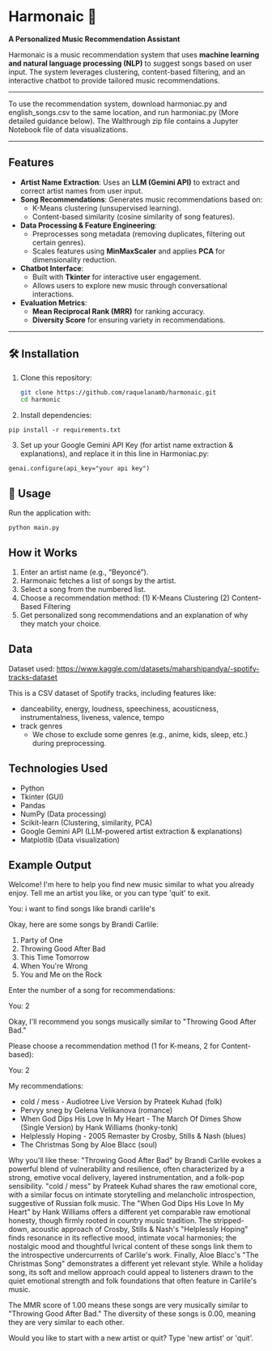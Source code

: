 # Harmonaic 🎵  
**A Personalized Music Recommendation Assistant**

Harmonaic is a music recommendation system that uses **machine learning and natural language processing (NLP)** to suggest songs based on user input. The system leverages clustering, content-based filtering, and an interactive chatbot to provide tailored music recommendations.
_________________________________________________________________________________________________________

To use the recommendation system, download harmoniac.py and english_songs.csv to the same location, and run harmoniac.py (More detailed guidance below).
The Walthrough zip file contains a Jupyter Notebook file of data visualizations.
_________________________________________________________________________________________________________

## Features  
- **Artist Name Extraction**: Uses an **LLM (Gemini API)** to extract and correct artist names from user input.  
- **Song Recommendations**: Generates music recommendations based on:  
  - K-Means clustering (unsupervised learning).  
  - Content-based similarity (cosine similarity of song features).  
- **Data Processing & Feature Engineering**:  
  - Preprocesses song metadata (removing duplicates, filtering out certain genres).  
  - Scales features using **MinMaxScaler** and applies **PCA** for dimensionality reduction.  
- **Chatbot Interface**:  
  - Built with **Tkinter** for interactive user engagement.  
  - Allows users to explore new music through conversational interactions.  
- **Evaluation Metrics**:  
  - **Mean Reciprocal Rank (MRR)** for ranking accuracy.  
  - **Diversity Score** for ensuring variety in recommendations.  

---

## 🛠 Installation  
1. Clone this repository:  
   ```bash
   git clone https://github.com/raquelanamb/harmonaic.git
   cd harmonic

2. Install dependencies:
```
pip install -r requirements.txt
```

3. Set up your Google Gemini API Key (for artist name extraction & explanations), and replace it in this line in Harmoniac.py:
```
genai.configure(api_key="your api key")
```

## 📖 Usage

Run the application with:
```
python main.py
```


## How it Works

1. Enter an artist name (e.g., “Beyoncé”).
2. Harmonaic fetches a list of songs by the artist.
3. Select a song from the numbered list.
4. Choose a recommendation method:
   (1) K-Means Clustering
   (2) Content-Based Filtering
5. Get personalized song recommendations and an explanation of why they match your choice.


## Data

Dataset used: https://www.kaggle.com/datasets/maharshipandya/-spotify-tracks-dataset

This is a CSV dataset of Spotify tracks, including features like:
- danceability, energy, loudness, speechiness, acousticness, instrumentalness, liveness, valence, tempo
- track genres
   - We chose to exclude some genres (e.g., anime, kids, sleep, etc.) during preprocessing.


## Technologies Used

- Python
- Tkinter (GUI)
- Pandas
- NumPy (Data processing)
- Scikit-learn (Clustering, similarity, PCA)
- Google Gemini API (LLM-powered artist extraction & explanations)
- Matplotlib (Data visualization)


## Example Output

Welcome! I'm here to help you find new music similar to what you already enjoy.
Tell me an artist you like, or you can type 'quit' to exit.

You: i want to find songs like brandi carlile's

Okay, here are some songs by Brandi Carlile:
1. Party of One
2. Throwing Good After Bad
3. This Time Tomorrow
4. When You're Wrong
5. You and Me on the Rock

Enter the number of a song for recommendations:

You: 2

Okay, I'll recommend you songs musically similar to "Throwing Good After Bad."

Please choose a recommendation method (1 for K-means, 2 for Content-based):

You: 2

My recommendations:
- cold / mess - Audiotree Live Version by Prateek Kuhad (folk)
- Pervyy sneg by Gelena Velikanova (romance)
- When God Dips His Love In My Heart - The March Of Dimes Show (Single Version) by Hank Williams (honky-tonk)
- Helplessly Hoping - 2005 Remaster by Crosby, Stills & Nash (blues)
- The Christmas Song by Aloe Blacc (soul)

Why you'll like these:
"Throwing Good After Bad" by Brandi Carlile evokes a powerful blend of vulnerability and resilience, often characterized by a strong,
emotive vocal delivery, layered instrumentation, and a folk-pop sensibility. "cold / mess" by Prateek Kuhad shares the raw emotional
core, with a similar focus on intimate storytelling and melancholic introspection, suggestive of Russian folk music. The "When God 
Dips His Love In My Heart" by Hank Williams offers a different yet comparable raw emotional honesty, though firmly rooted in country 
music tradition. The stripped-down, acoustic approach of Crosby, Stills & Nash's "Helplessly Hoping" finds resonance in its reflective 
mood, intimate vocal harmonies; the nostalgic mood and thoughtful lvrical content of these songs link them to the introspective 
undercurrents of Carlile's work. Finally, Aloe Blacc's "The Christmas Song" demonstrates a different yet relevant style. While a 
holiday song, its soft and mellow approach could appeal to listeners drawn to the quiet emotional strength and folk foundations that 
often feature in Carlile's music.

The MMR score of 1.00 means these songs are very musically similar to "Throwing Good After Bad."
The diversity of these songs is 0.00, meaning they are very similar to each other.

Would you like to start with a new artist or quit? Type 'new artist' or 'quit'.
